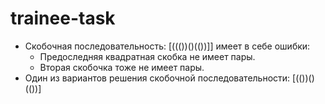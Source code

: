 # trainee-task
* Cкобочная последовательность: [((())()(())]] имеет в себе ошибки:
    - Предоследняя квадратная скобка не имеет пары.
    - Вторая скобочка тоже не имеет пары.
* Один из вариантов решения скобочной последовательности: [(())()(())]